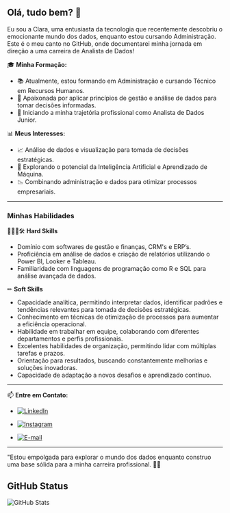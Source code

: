 ## Olá, tudo bem? 👋

Eu sou a Clara, uma entusiasta da tecnologia que recentemente descobriu o emocionante mundo dos dados, enquanto estou cursando Administração. Este é o meu canto no GitHub, onde documentarei minha jornada em direção a uma carreira de Analista de Dados!

🎓 **Minha Formação:**
- 📚 Atualmente, estou formando em Administração e cursando Técnico em Recursos Humanos.
- 💼 Apaixonada por aplicar princípios de gestão e análise de dados para tomar decisões informadas.
- 🚀 Iniciando a minha trajetória profissional como Analista de Dados Junior.


📊 **Meus Interesses:**
- 📈 Análise de dados e visualização para tomada de decisões estratégicas.
- 🤖 Explorando o potencial da Inteligência Artificial e Aprendizado de Máquina.
- 📉 Combinando administração e dados para otimizar processos empresariais.

___________________________
### Minhas Habilidades

 👩🏻‍💼🛠 **Hard Skills**

- Domínio com softwares de gestão e finanças, CRM's e ERP’s.
- Proficiência em análise de dados e criação de relatórios utilizando o Power BI, Looker e Tableau.
- Familiaridade com linguagens de programação como R e SQL para análise avançada de dados.

✏ **Soft Skills**

- Capacidade analítica, permitindo interpretar dados, identificar padrões e tendências relevantes para tomada de decisões estratégicas.
- Conhecimento em técnicas de otimização de processos para aumentar a eficiência operacional.
- Habilidade em trabalhar em equipe, colaborando com diferentes departamentos e perfis profissionais.
- Excelentes habilidades de organização, permitindo lidar com múltiplas tarefas e prazos.
- Orientação para resultados, buscando constantemente melhorias e soluções inovadoras.
- Capacidade de adaptação a novos desafios e aprendizado contínuo.
______


📫 **Entre em Contato:**

- [![LinkedIn](https://img.shields.io/badge/linkedin-0E6305?style=for-the-badge&logo=Linkedin&logoColor=white&color=blue)](https://www.linkedin.com/in/clara-caribe)

- [![Instagram](https://img.shields.io/badge/Instagram-000?style=for-the-badge&logo=instagram&logoColor=black&color=pink)](https://www.instagram.com/clara_caribe/)

- [![E-mail](https://img.shields.io/badge/Gmail-D14836?style=for-the-badge&logo=gmail&logoColor=red&color=lightgrey)](mailto:claracaribeg@gmail.com)

___________________________

"Estou empolgada para explorar o mundo dos dados enquanto construo uma base sólida para a minha carreira profissional. 🚀🌟


## GitHub Status
![GitHub Stats](https://github-readme-stats.vercel.app/api?username=claracaribeg&theme=transparent&bg_color=red&border_color=pink&show_icons=true&icon_color=pink&title_color=white&text_color=dark&hide_title=true&hide=stars)



